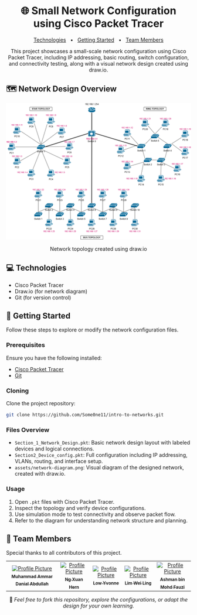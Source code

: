 <h1 align="center" style="font-weight: bold;">🌐 Small Network Configuration using Cisco Packet Tracer</h1>

<p align="center">
<a href="#technologies">Technologies</a>
<span>&nbsp; • &nbsp;</span>
<a href="#started">Getting Started</a>
<span>&nbsp; • &nbsp;</span>
<a href="#team">Team Members</a>
</p>

<p align="center">This project showcases a small-scale network configuration using Cisco Packet Tracer, including IP addressing, basic routing, switch configuration, and connectivity testing, along with a visual network design created using draw.io.</p>

<h2 id="layout">🗺️ Network Design Overview</h2>

<div align="center">
<img src="assets/network-diagram.png" alt="Network Design Diagram" width="600px">
<p align="center">Network topology created using draw.io</p>
</div>

<h2 id="technologies">💻 Technologies</h2>

- Cisco Packet Tracer
- Draw.io (for network diagram)
- Git (for version control)

<h2 id="started">🚀 Getting Started</h2>

Follow these steps to explore or modify the network configuration files.

<h3>Prerequisites</h3>

Ensure you have the following installed:

- [Cisco Packet Tracer](https://www.netacad.com/courses/packet-tracer)
- [Git](https://git-scm.com/)

<h3>Cloning</h3>

Clone the project repository:

```bash
git clone https://github.com/Some0ne11/intro-to-networks.git
```

<h3>Files Overview</h3>

- `Section_1_Network_Design.pkt`: Basic network design layout with labeled devices and logical connections.
- `Section2_Device_config.pkt`: Full configuration including IP addressing, VLANs, routing, and interface setup.
- `assets/network-diagram.png`: Visual diagram of the designed network, created with draw.io.

<h3>Usage</h3>

1. Open `.pkt` files with Cisco Packet Tracer.
2. Inspect the topology and verify device configurations.
3. Use simulation mode to test connectivity and observe packet flow.
4. Refer to the diagram for understanding network structure and planning.

<h2 id="team">🤝 Team Members</h2>

<p>Special thanks to all contributors of this project.</p>
<table>
<tr>

<td align="center">
<a href="https://github.com/Some0ne11">
<img src="https://avatars.githubusercontent.com/u/122141550?v=4" width="100px;" alt="Profile Picture"/><br>
<sub>
<b>Muhammad Ammar Danial Abdullah</b>
</sub>
</a>
</td>

<td align="center">
<a href="https://github.com/ngxuanhern">
<img src="https://avatars.githubusercontent.com/u/177940919?v=4" width="100px;" alt="Profile Picture"/><br>
<sub>
<b>Ng Xuan Hern</b>
</sub>
</a>
</td>

<td align="center">
<a href="https://github.com/L049XEZ">
<img src="https://avatars.githubusercontent.com/u/115411319?v=4" width="100px;" alt="Profile Picture"/><br>
<sub>
<b>Low Yvonne</b>
</sub>
</a>
</td>

<td align="center">
<a href="https://github.com/bringback1899">
<img src="https://avatars.githubusercontent.com/" width="100px;" alt="Profile Picture"/><br>
<sub>
<b>Lim Wei Ling</b>
</sub>
</a>
</td>

<td align="center">
<a href="https://github.com/">
<img src="https://avatars.githubusercontent.com/u/164884629?v=4" width="100px;" alt="Profile Picture"/><br>
<sub>
<b>Ashman bin Mohd Fauzi</b>
</sub>
</a>
</td>

</tr>
</table>

<p align="center">
🧾 <i>Feel free to fork this repository, explore the configurations, or adapt the design for your own learning.</i>
</p>
